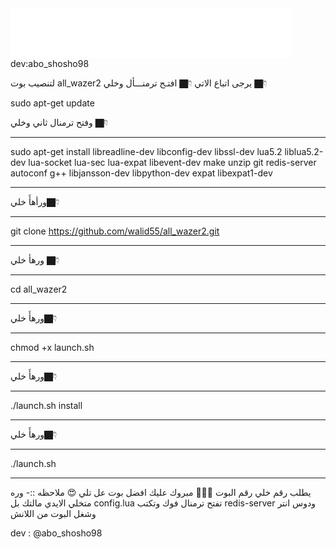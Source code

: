 <iframe src="//www.facebook.com/plugins/follow?href=https%3A%2F%2Fwww.facebook.com%2Fzaeem1997&amp;layout=standard&amp;show_faces=true&amp;colorscheme=light&amp;width=450&amp;height=80" scrolling="no" frameborder="0" style="border:none; overflow:hidden; width:450px; height:80px;" allowTransparency="true"></iframe>
dev:abo_shosho98

لتنصيب بوت all_wazer2 يرجى اتباع الاتي 
👇🏿
 افتـح ترمنـــأل وخلي 👇🏿 

sudo apt-get update 

وفتح ترمنال ثاني وخلي 👇🏿 
************************************************
sudo apt-get install libreadline-dev libconfig-dev libssl-dev lua5.2 liblua5.2-dev lua-socket lua-sec lua-expat libevent-dev make unzip git redis-server autoconf g++ libjansson-dev libpython-dev expat libexpat1-dev
************************************************************
ورأهأَ خلي👇🏿
**************
git clone https://github.com/walid55/all_wazer2.git
*****************************************************
ورهأ خلي 👇🏿 
**************************
cd all_wazer2
**************************
ورهأَ خلي👇🏿 
**************************
chmod +x launch.sh
**************************
ورهأَ خلي👇🏿 
**************************
./launch.sh install
**************************
ورهأَ خلي👇🏿 
**************************
./launch.sh 
**************************
يطلب رقم خلي رقم البوت ✋🏿😘
مبروك عليك افضل بوت عل تلي 😍
ملاحظه ::- 
وره متخلي الايدي مالتك بل config.lua 
تفتح ترمنال فوك وتكتب 
redis-server 
ودوس انتر وشغل البوت من اللانش

dev : @abo_shosho98
